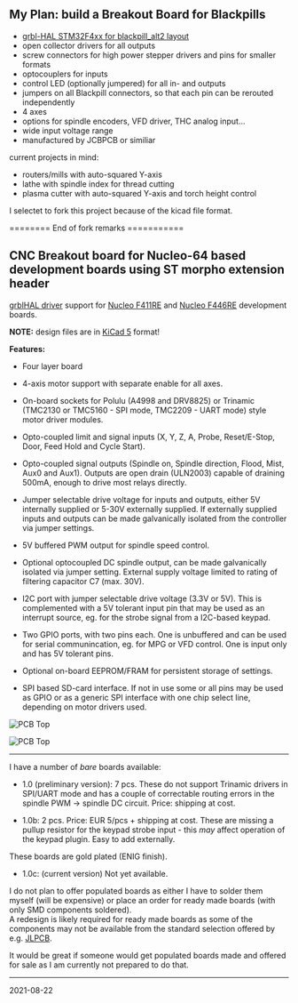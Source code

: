 ## My Plan: build a Breakout Board for Blackpills

- [grbl-HAL STM32F4xx for blackpill_alt2 layout](https://github.com/grblHAL/STM32F4xx/blob/master/boards/blackpill_alt2_map.h)
- open collector drivers for all outputs
- screw connectors for high power stepper drivers and pins for smaller formats
- optocouplers for inputs
- control LED (optionally jumpered) for all in- and outputs
- jumpers on all Blackpill connectors, so that each pin can be rerouted independently
- 4 axes
- options for spindle encoders, VFD driver, THC analog input...
- wide input voltage range
- manufactured by JCBPCB or similiar

current projects in mind:
- routers/mills with auto-squared Y-axis
- lathe with spindle index for thread cutting
- plasma cutter with auto-squared Y-axis and torch height control

I selectet to fork this project because of the kicad file format.

======== End of fork remarks ===========

## CNC Breakout board for Nucleo-64 based development boards using ST morpho extension header

[grblHAL driver](https://github.com/grblHAL/STM32F4xx) support for [Nucleo F411RE](https://www.st.com/en/evaluation-tools/nucleo-f411re.html) and [Nucleo F446RE](https://www.st.com/en/evaluation-tools/nucleo-f446re.html) development boards.

**NOTE:** design files are in [KiCad 5](http://www.kicad.org/) format!

**Features:**

* Four layer board

* 4-axis motor support with separate enable for all axes.

* On-board sockets for Polulu \(A4998 and DRV8825\) or Trinamic \(TMC2130 or TMC5160 - SPI mode, TMC2209 - UART mode\) style motor driver modules.

* Opto-coupled limit and signal inputs (X, Y, Z, A, Probe, Reset/E-Stop, Door, Feed Hold and Cycle Start).

* Opto-coupled signal outputs \(Spindle on, Spindle direction, Flood, Mist, Aux0 and Aux1\).
Outputs are open drain \(ULN2003\) capable of draining 500mA, enough to drive most relays directly.

* Jumper selectable drive voltage for inputs and outputs, either 5V internally supplied or 5-30V externally supplied. 
If externally supplied inputs and outputs can be made galvanically isolated from the controller via jumper settings.

* 5V buffered PWM output for spindle speed control.

* Optional optocoupled DC spindle output, can be made galvanically isolated via jumper setting. External supply voltage limited to rating of filtering capacitor C7 (max. 30V).

* I2C port with jumper selectable drive voltage \(3.3V or 5V\). This is complemented with a 5V tolerant input pin that may be used as an interrupt source, eg. for the strobe signal from a I2C-based keypad.

* Two GPIO ports, with two pins each. One is unbuffered and can be used for serial communincation, eg. for MPG or VFD control. One is input only and has 5V tolerant pins.

* Optional on-board EEPROM/FRAM for persistent storage of settings.

* SPI based SD-card interface. If not in use some or all pins may be used as GPIO or as a generic SPI interface with one chip select line, depending on motor drivers used.

![PCB Top](media/pcb-top.png)

![PCB Top](media/pcb-bottom.png)

---

I have a number of _bare_ boards available:

* 1.0 \(preliminary version\): 7 pcs. These do not support Trinamic drivers in SPI/UART mode and has a couple of correctable routing errors in the spindle PWM -> spindle DC circuit. Price: shipping at cost.

* 1.0b: 2 pcs. Price: EUR 5/pcs + shipping at cost. These are missing a pullup resistor for the keypad strobe input - this _may_ affect operation of the keypad plugin. Easy to add externally.

These boards are gold plated \(ENIG finish\).

* 1.0c: \(current version\) Not yet available.

I do not plan to offer populated boards as either I have to solder them myself \(will be expensive\) or place an order for ready made boards \(with only SMD components soldered\).  
A redesign is likely required for ready made boards as some of the components may not be available from the standard selection offered by e.g. [JLPCB](https://jlcpcb.com/).

It would be great if someone would get populated boards made and offered for sale as I am currently not prepared to do that.

---

2021-08-22
